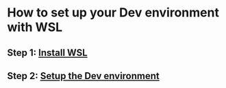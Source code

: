 # How to set up your Dev environment with WSL

## Step 1: [Install WSL]('./install.md')
## Step 2: [Setup the Dev environment]('./setup.md')
